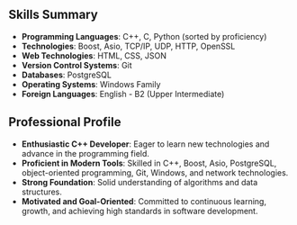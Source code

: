 <h2>Skills Summary</h2>
<ul>
  <li><strong>Programming Languages</strong>: C++, C, Python (sorted by proficiency)</li>
  <li><strong>Technologies</strong>: Boost, Asio, TCP/IP, UDP, HTTP, OpenSSL</li>
  <li><strong>Web Technologies</strong>: HTML, CSS, JSON</li>
  <li><strong>Version Control Systems</strong>: Git</li>
  <li><strong>Databases</strong>: PostgreSQL</li>
  <li><strong>Operating Systems</strong>: Windows Family</li>
  <li><strong>Foreign Languages</strong>: English - B2 (Upper Intermediate)</li>
</ul>

<h2>Professional Profile</h2>
<ul>
  <li><strong>Enthusiastic C++ Developer</strong>: Eager to learn new technologies and advance in the programming field.</li>
  <li><strong>Proficient in Modern Tools</strong>: Skilled in C++, Boost, Asio, PostgreSQL, object-oriented programming, Git, Windows, and network technologies.</li>
  <li><strong>Strong Foundation</strong>: Solid understanding of algorithms and data structures.</li>
  <li><strong>Motivated and Goal-Oriented</strong>: Committed to continuous learning, growth, and achieving high standards in software development.</li>
</ul>
